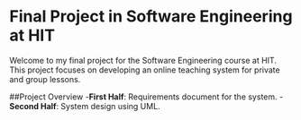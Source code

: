 # Final Project in Software Engineering at HIT
Welcome to my final project for the Software Engineering course at HIT. This project focuses on developing an online teaching system for private and group lessons.

##Project Overview
-**First Half**: Requirements document for the system.
-**Second Half**: System design using UML.
